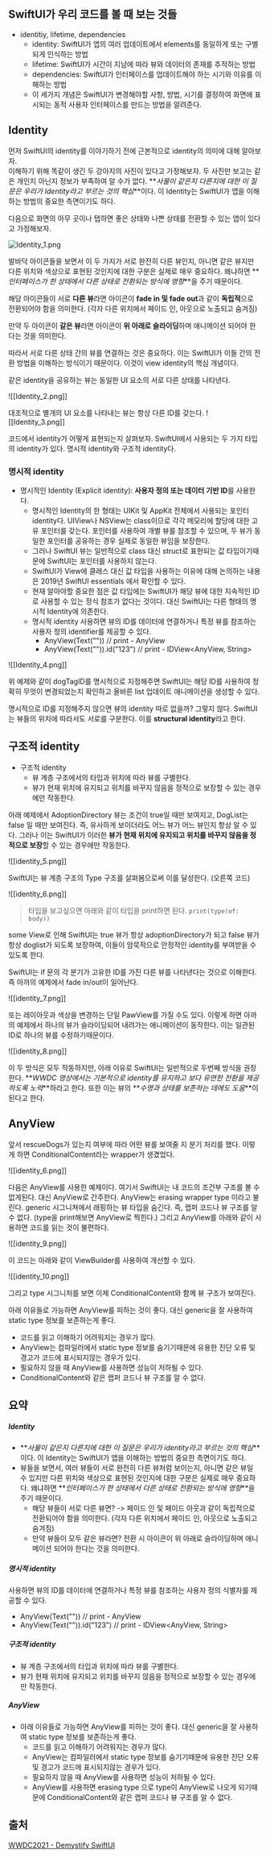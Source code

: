 ## SwiftUI가 우리 코드를 볼 때 보는 것들

- identitiy, lifetime, dependencies
    - identity: SwiftUI가 앱의 여러 업데이트에서 elements를 동일하게 또는 구별되게 인식하는 방법
    - lifetime: SwiftUI가 시간이 지남에 따라 뷰와 데이터의 존재를 추적하는 방법
    - dependencies: SwiftUI가 인터페이스를 업데이트해야 하는 시기와 이유를 이해하는 방법
    - 이 세가지 개념은 SwiftUI가 변경해야할 사항, 방법, 시기를 결정하여 화면에 표시되는 동적 사용자 인터페이스를 만드는 방법을 알려준다.
## Identity

먼저 SwiftUI의 identity를 이야기하기 전에 근본적으로 identity의 의미에 대해 알아보자.  
이해하기 위해 똑같이 생긴 두 강아지의 사진이 있다고 가정해보자. 두 사진만 보고는 같은 개인지 아닌지 정보가 부족하여 알 수가 없다. **_사물이 같은지 다른지에 대한 이 질문은 우리가 Identity라고 부르는 것의 핵심_**이다. 이 Identity는 SwiftUI가 앱을 이해하는 방법의 중요한 측면이기도 하다.

다음으로 화면의 아무 곳이나 탭하면 좋은 상태와 나쁜 상태를 전환할 수 있는 앱이 있다고 가정해보자.

![Identity_1.png](https://github.com/pcugogo/study/blob/master/SwiftUI/Demystify%20SwiftUI/Identitiy/Identity_1.png)

발바닥 아이콘들을 보면서 이 두 가지가 서로 완전히 다른 뷰인지, 아니면 같은 뷰지만 다른 위치와 색상으로 표현된 것인지에 대한 구분은 실제로 매우 중요하다. 왜냐하면 **_인터페이스가 한 상태에서 다른 상태로 전환되는 방식에 영향_**을 주기 때문이다.

해당 아이콘들이 서로 **다른 뷰**라면 아이콘이 **fade in 및 fade out**과 같이 **독립적**으로 전환되어야 함을 의미한다. (각자 다른 위치에서 페이드 인, 아웃으로 노출되고 숨겨짐)

만약 두 아이콘이 **같은 뷰**라면 아이콘이 **위 아래로 슬라이딩**하며 애니메이션 되어야 한다는 것을 의미한다.

따라서 서로 다른 상태 간의 뷰를 연결하는 것은 중요하다. 이는 SwiftUI가 이들 간의 전환 방법을 이해하는 방식이기 때문이다. 이것이 view identity의 핵심 개념이다.

같은 identity을 공유하는 뷰는 동일한 UI 요소의 서로 다른 상태를 나타낸다.

![[Identity_2.png]]

대조적으로 별개의 UI 요소를 나타내는 뷰는 항상 다른 ID를 갖는다.
![[Identity_3.png]]

코드에서 identity가 어떻게 표현되는지 살펴보자. SwiftUI에서 사용되는 두 가지 타입의 identity가 있다. 명시적 identity와 구조적 identity다.

### 명시적 identity

- 명시적인 Identity (Explicit identity): **사용자 정의 또는 데이터 기반 ID**를 사용한다.
    - 명시적인 Identity의 한 형태는 UIKit 및 AppKit 전체에서 사용되는 포인터 identity다. UIView나 NSView는 class이므로 각각 메모리에 할당에 대한 고유 포인터를 갖는다. 포인터를 사용하여 개별 뷰를 참조할 수 있으며, 두 뷰가 동일한 포인터를 공유하는 경우 실제로 동일한 뷰임을 보장한다.
    - 그러나 SwiftUI 뷰는 일반적으로 class 대신 struct로 표현되는 값 타입이기때문에 SwiftUI는 포인터를 사용하지 않는다.
    - SwiftUI가 View에 클래스 대신 값 타입을 사용하는 이유에 대해 논의하는 내용은 2019년 SwiftUI essentials 에서 확인할 수 있다.
    - 현재 알아야할 중요한 점은 값 타입에는 SwiftUI가 해당 뷰에 대한 지속적인 ID로 사용할 수 있는 정식 참조가 없다는 것이다. 대신 SwiftUI는 다른 형태의 명시적 Identity에 의존한다.
    - 명시적 identity 사용하면 뷰의 ID를 데이터에 연결하거나 특정 뷰를 참조하는 사용자 정의 identifier를 제공할 수 있다.
        - AnyView(Text("")) // print - AnyView
        - AnyView(Text("")).id("123") // print - IDView<AnyView, String>

![[Identity_4.png]]

위 예제와 같이 dogTagID를 명시적으로 지정해주면 SwiftUI는 해당 ID를 사용하여 정확히 무엇이 변경되었는지 확인하고 올바른 list 업데이트 애니메이션을 생성할 수 있다.

명시적으로 ID를 지정해주지 않으면 뷰의 identity 따로 없을까? 그렇지 않다. SwiftUI는 뷰들의 위치에 따라서도 서로를 구분한다. 이를 **structural identity**라고 한다.
## 구조적 identity

- 구조적 identity
    - 뷰 계층 구조에서의 타입과 위치에 따라 뷰를 구별한다.
    - 뷰가 현재 위치에 유지되고 위치를 바꾸지 않음을 정적으로 보장할 수 있는 경우에만 작동한다.

아래 예제에서 AdoptionDirectory 뷰는 조건이 true일 때만 보여지고, DogList는 false 일 때만 보여진다. 즉, 유사하게 보이더라도 어느 뷰가 어느 뷰인지 항상 알 수 있다. 그러나 이는 SwiftUI가 이러한 **뷰가 현재 위치에 유지되고 위치를 바꾸지 않음을 정적으로 보장**할 수 있는 경우에만 작동한다.

![[identity_5.png]]

SwiftUI는 뷰 계층 구조의 Type 구조를 살펴봄으로써 이를 달성한다. (오른쪽 코드)

![[identity_6.png]]

> 타입을 보고싶으면 아래와 같이 타입을 print하면 된다. 
   `print(type(of: body))`

some View로 인해 SwiftUI는 true 뷰가 항상 adoptionDirectory가 되고 false 뷰가 항상 doglist가 되도록 보장하여, 이들이 암묵적으로 안정적인 identity를 부여받을 수 있도록 한다.

SwiftUI는 if 문의 각 분기가 고유한 ID를 가진 다른 뷰를 나타낸다는 것으로 이해한다. 즉 아까의 예제에서 fade in/out이 일어난다.

![[identity_7.png]]

또는 레이아웃과 색상을 변경하는 단일 PawView를 가질 수도 있다. 이렇게 하면 아까의 예제에서 하나의 뷰가 슬라이딩되어 내려가는 애니메이션이 동작한다. 이는 일관된 ID로 하나의 뷰를 수정하기때문이다.

![[identity_8.png]]

이 두 방식은 모두 작동하지만, 아래 이유로 SwiftUI는 일반적으로 두번째 방식을 권장한다. **_WWDC 영상에서는 기본적으로 identity를 유지하고 보다 유연한 전환을 제공하도록 노력_**하라고 한다. 또한 이는 뷰의 **_수명과 상태를 보존하는 데에도 도움_**이 된다고 한다.

## AnyView

앞서 rescueDogs가 있는지 여부에 따라 어떤 뷰를 보여줄 지 분기 처리를 했다. 이렇게 하면 ConditionalContent라는 wrapper가 생겼었다.

![[identity_6.png]]

다음은 AnyView를 사용한 예제이다. 여기서 SwiftUI는 내 코드의 조건부 구조를 볼 수 없게된다. 대신 AnyView로 간주한다. AnyView는 erasing wrapper type 이라고 불린다. generic 시그니쳐에서 래핑하는 뷰 타입을 숨긴다. 즉, 랩퍼 코드나 뷰 구조를 알 수 없다. (type을 print해보면 AnyView로 찍힌다.) 그리고 AnyView를 아래와 같이 사용하면 코드를 읽는 것이 불편하다.

![[identity_9.png]]

이 코드는 아래와 같이 ViewBuilder를 사용하여 개선할 수 있다.

![[identity_10.png]]

그리고 type 시그니처를 보면 이제 ConditionalContent와 함께 뷰 구조가 보여진다.

아래 이유들로 가능하면 AnyView를 피하는 것이 좋다. 대신 generic을 잘 사용하여 static type 정보를 보존하는게 좋다.

- 코드를 읽고 이해하기 어려워지는 경우가 많다.
- AnyView는 컴파일러에서 static type 정보를 숨기기때문에 유용한 진단 오류 및 경고가 코드에 표시되지않는 경우가 있다.
- 필요하지 않을 때 AnyView를 사용하면 성능이 저하될 수 있다.
- ConditionalContent와 같은 랩퍼 코드나 뷰 구조를 알 수 없다.

## 요약

##### Identity

- **_사물이 같은지 다른지에 대한 이 질문은 우리가 identity라고 부르는 것의 핵심_**이다. 이 Identity는 SwiftUI가 앱을 이해하는 방법의 중요한 측면이기도 하다.
- 뷰들을 보면서, 여러 뷰들이 서로 완전히 다른 뷰처럼 보이는지, 아니면 같은 뷰일 수 있지만 다른 위치와 색상으로 표현된 것인지에 대한 구분은 실제로 매우 중요하다. 왜냐하면 **_인터페이스가 한 상태에서 다른 상태로 전환되는 방식에 영향_**을 주기 때문이다.  
    - 해당 뷰들이 서로 다른 뷰면? -> 페이드 인 및 페이드 아웃과 같이 독립적으로 전환되어야 함을 의미한다. (각자 다른 위치에서 페이드 인, 아웃으로 노출되고 숨겨짐)  
    - 만약 뷰들이 모두 같은 뷰라면? 전환 시 아이콘이 위 아래로 슬라이딩하며 애니메이션 되어야 한다는 것을 의미한다.

##### 명시적 identity

사용하면 뷰의 ID를 데이터에 연결하거나 특정 뷰를 참조하는 사용자 정의 식별자를 제공할 수 있다.  
- AnyView(Text("")) // print - AnyView  
- AnyView(Text("")).id("123") // print - IDView<AnyView, String>

##### 구조적 identity

- 뷰 계층 구조에서의 타입과 위치에 따라 뷰를 구별한다.
- 뷰가 현재 위치에 유지되고 위치를 바꾸지 않음을 정적으로 보장할 수 있는 경우에만 작동한다.

##### AnyView

- 아래 이유들로 가능하면 AnyView를 피하는 것이 좋다. 대신 generic을 잘 사용하여 static type 정보를 보존하는게 좋다.  
    - 코드를 읽고 이해하기 어려워지는 경우가 많다.  
    - AnyView는 컴파일러에서 static type 정보를 숨기기때문에 유용한 진단 오류 및 경고가 코드에 표시되지않는 경우가 있다.  
    - 필요하지 않을 때 AnyView를 사용하면 성능이 저하될 수 있다.  
    - AnyView를 사용하면 erasing type 으로 type이 AnyView로 나오게 되기때문에 ConditionalContent와 같은 랩퍼 코드나 뷰 구조를 알 수 없다.
## 출처

[WWDC2021 - Demystify SwiftUI](https://developer.apple.com/videos/play/wwdc2021/10022)
